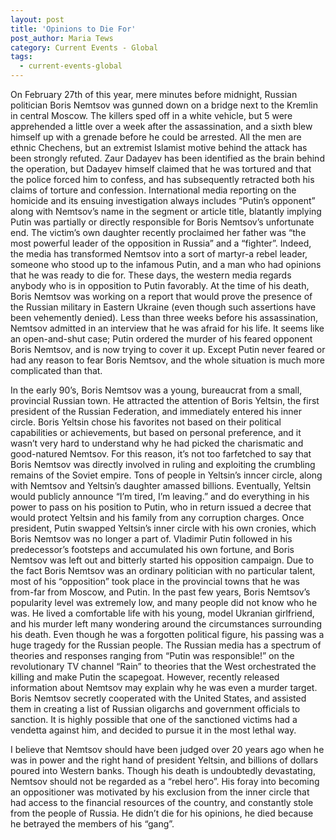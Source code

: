 ```yaml
---
layout: post
title: 'Opinions to Die For'
post_author: Maria Tews
category: Current Events - Global
tags:
  - current-events-global
---
```


On February 27th of this year, mere minutes before midnight, Russian politician Boris Nemtsov was gunned down on a bridge next to the Kremlin in central Moscow. The killers sped off in a white vehicle, but 5 were apprehended a little over a week after the assassination, and a sixth blew himself up with a grenade before he could be arrested. All the men are ethnic Chechens, but an extremist Islamist motive behind the attack has been strongly refuted. Zaur Dadayev has been identified as the brain behind the operation, but Dadayev himself claimed that he was tortured and that the police forced him to confess, and has subsequently retracted both his claims of torture and confession. International media reporting on the homicide and its ensuing investigation always includes “Putin’s opponent” along with Nemtsov’s name in the segment or article title, blatantly implying Putin was partially or directly responsible for Boris Nemtsov’s unfortunate end. The victim’s own daughter recently proclaimed her father was  “the most powerful leader of the opposition in Russia” and a “fighter”. Indeed, the media has transformed Nemtsov into a sort of martyr-a rebel leader, someone who stood up to the infamous Putin, and a man who had opinions that he was ready to die for. These days, the western media regards anybody who is in opposition to Putin favorably. At the time of his death, Boris Nemtsov was working on a report that would prove the presence of the Russian military in Eastern Ukraine (even though such assertions have been vehemently denied). Less than three weeks before his assassination, Nemtsov admitted in an interview that he was afraid for his life. It seems like an open-and-shut case; Putin ordered the murder of his feared opponent Boris Nemtsov, and is now trying to cover it up. Except Putin never feared or had any reason to fear Boris Nemtsov, and the whole situation is much more complicated than that.

In the early 90’s, Boris Nemtsov was a young, bureaucrat from a small, provincial Russian town. He attracted the attention of Boris Yeltsin, the first president of the Russian Federation, and immediately entered his inner circle. Boris Yeltsin chose his favorites not based on their political capabilities or achievements, but based on personal preference, and it wasn’t very hard to understand why he had picked the charismatic and good-natured Nemtsov.  For this reason, it’s not too farfetched to say that Boris Nemtsov was directly involved in ruling and exploiting the crumbling remains of the Soviet empire. Tons of people in Yeltsin’s inncer circle, along with Nemtsov and Yeltsin’s daughter amassed billions. Eventually, Yeltsin would publicly announce “I’m tired, I’m leaving.” and do everything in his power to pass on his position to Putin, who in return issued a decree that would protect Yeltsin and his family from any corruption charges. Once president, Putin swapped Yeltsin’s inner circle with his own cronies, which Boris Nemtsov was no longer a part of. Vladimir Putin followed in his predecessor’s footsteps and accumulated his own fortune, and Boris Nemtsov was left out and bitterly started his opposition campaign. Due to the fact Boris Nemtsov was an ordinary politician with no particular talent, most of his “opposition” took place in the provincial towns that he was from-far from Moscow, and Putin. In the past few years, Boris Nemtsov’s popularity level was extremely low, and many people did not know who he was. He lived a comfortable life with his young, model Ukranian girlfriend, and his murder left many wondering around the circumstances surrounding his death. Even though he was a forgotten political figure, his passing was a huge tragedy for the Russian people. The Russian media has a spectrum of theories and responses ranging from “Putin was responsible!” on the revolutionary TV channel “Rain” to theories that the West orchestrated the killing and make Putin the scapegoat. However, recently released information about Nemtsov may explain why he was even a murder target. Boris Nemtsov secretly cooperated with the United States, and assisted them in creating a list of Russian oligarchs and government officials to sanction. It is highly possible that one of the sanctioned victims had a vendetta against him, and decided to pursue it in the most lethal way.

I believe that Nemtsov should have been judged over 20 years ago when he was in power and the right hand of president Yeltsin, and billions of dollars poured into Western banks. Though his death is undoubtedly devastating, Nemtsov should not be regarded as a “rebel hero”. His foray into becoming an oppositioner was motivated by his exclusion from the inner circle that had access to the financial resources of the country, and constantly stole from the people of Russia. He didn’t die for his opinions, he died because he betrayed the members of his “gang”.
